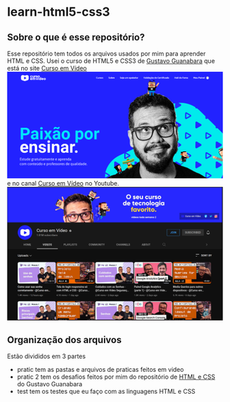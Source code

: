 # learn-html5-css3

## Sobre o que é esse repositório?
Esse repositório tem todos os arquivos usados por mim para aprender HTML e CSS.
Usei o curso de HTML5 e CSS3 de [Gustavo Guanabara](https://github.com/gustavoguanabara) que está no site [Curso em Vídeo](https://www.cursoemvideo.com/)
![Imagem do site Curso em Vídeo](site.png)
e no canal [Curso em Vídeo](https://www.youtube.com/c/CursoemV%C3%ADdeo) no Youtube.
![Imagem do canal no Youtube do canal Curso em Vídeo](youtube.png)

## Organização dos arquivos
Estão divididos em 3 partes
- pratic tem as pastas e arquivos de praticas feitos em video
- pratic 2 tem os desafios feitos por mim do repositório de [HTML e CSS](https://github.com/gustavoguanabara/html-css) do Gustavo Guanabara
- test tem os testes que eu faço com as linguagens HTML e CSS
